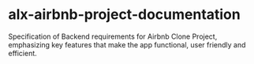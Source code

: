 # alx-airbnb-project-documentation
Specification of Backend requirements for Airbnb Clone Project, emphasizing key features that make the app functional, user friendly and efficient.

